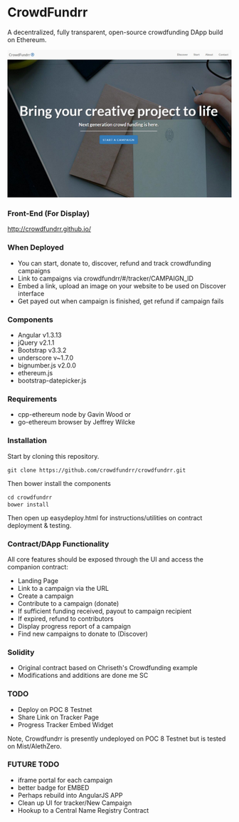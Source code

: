 # CrowdFundrr
A decentralized, fully transparent, open-source crowdfunding DApp build on Ethereum.

<img src="/assets/img/screen0.jpg" />

### Front-End (For Display)
http://crowdfundrr.github.io/

### When Deployed
- You can start, donate to, discover, refund and track crowdfunding campaigns
- Link to campaigns via crowdfundrr/#/tracker/CAMPAIGN_ID
- Embed a link, upload an image on your website to be used on Discover interface
- Get payed out when campaign is finished, get refund if campaign fails

### Components
- Angular v1.3.13
- jQuery v2.1.1
- Bootstrap v3.3.2 
- underscore v~1.7.0	
- bignumber.js v2.0.0
- ethereum.js
- bootstrap-datepicker.js

### Requirements
- cpp-ethereum node by Gavin Wood or
- go-ethereum browser by Jeffrey Wilcke

### Installation

Start by cloning this repository.

```
git clone https://github.com/crowdfundrr/crowdfundrr.git
```

Then bower install the components

```
cd crowdfundrr
bower install
```

Then open up easydeploy.html for instructions/utilities on contract deployment & testing.

### Contract/DApp Functionality
All core features should be exposed through the UI and access the companion contract:
- Landing Page
- Link to a campaign via the URL
- Create a campaign
- Contribute to a campaign (donate)
- If sufficient funding received, payout to campaign recipient
- If expired, refund to contributors
- Display progress report of a campaign
- Find new campaigns to donate to (Discover)

### Solidity
- Original contract based on Chriseth's Crowdfunding example
- Modifications and additions are done me SC

### TODO
- Deploy on POC 8 Testnet
- Share Link on Tracker Page
- Progress Tracker Embed Widget

Note, Crowdfundrr is presently undeployed on POC 8 Testnet but is tested on Mist/AlethZero.
<!--
### COMPLETED
- Mist Testing
- AlethZero Testing
- Clear campaign data when Campaign Complete or Expired
- If sufficient funding received, payout to campaign recipient
- Address Scroller (for easily selecting addresses)
- Payout/Goal Reach Front-End Complete
- Most Recent Campaigns
- Cleaned Up JS
- Display progress report of a campaign
- Date Picker Added
- Campaign/Discover Page Categorization
- URL/EMBED Code Generation (post Campaign Creation)
- JS Compaign Tracker Days, Convert to ETH denominations
- Discover Page
- New Campaign ID, url and meta tag return
- Display progress report of a campaign
- Contribute to a campaign (donate)
- Landing Page
- Link to a campaign via the URL
- Added User numCampaigns and campaigns data
- Search Campaign
- Create New Campaign JS->Solidity
- Connect HTML/JS front-end to BC
- Develop contract to fit contract functionality in Solidity
- Build bootstrap front-end
- Branding/Name Logo-->

### FUTURE TODO
- iframe portal for each campaign
- better badge for EMBED
- Perhaps rebuild into AngularJS APP
- Clean up UI for tracker/New Campaign
- Hookup to a Central Name Registry Contract
